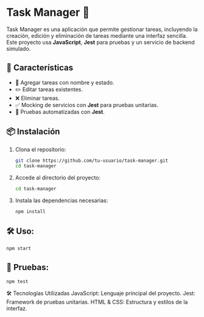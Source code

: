 # Task Manager 📝

Task Manager es una aplicación que permite gestionar tareas, incluyendo la creación, edición y eliminación de tareas mediante una interfaz sencilla. Este proyecto usa **JavaScript**, **Jest** para pruebas y un servicio de backend simulado.

## 🚀 Características

- 📌 Agregar tareas con nombre y estado.
- ✏️ Editar tareas existentes.
- ❌ Eliminar tareas.
- ✅ Mocking de servicios con **Jest** para pruebas unitarias.
- 🧪 Pruebas automatizadas con **Jest**.

## 📦 Instalación

1. Clona el repositorio:
   ```sh
   git clone https://github.com/tu-usuario/task-manager.git
   cd task-manager
   ```
2. Accede al directorio del proyecto:
   ```sh
   cd task-manager
   ```
3. Instala las dependencias necesarias:
   ```sh
   npm install
   ```
## 🛠️ Uso:
   ```sh
   npm start
   ```
## 🧪 Pruebas:
   ```sh
   npm test
   ```

🛠️ Tecnologías Utilizadas
JavaScript: Lenguaje principal del proyecto.
Jest: Framework de pruebas unitarias.
HTML & CSS: Estructura y estilos de la interfaz.
